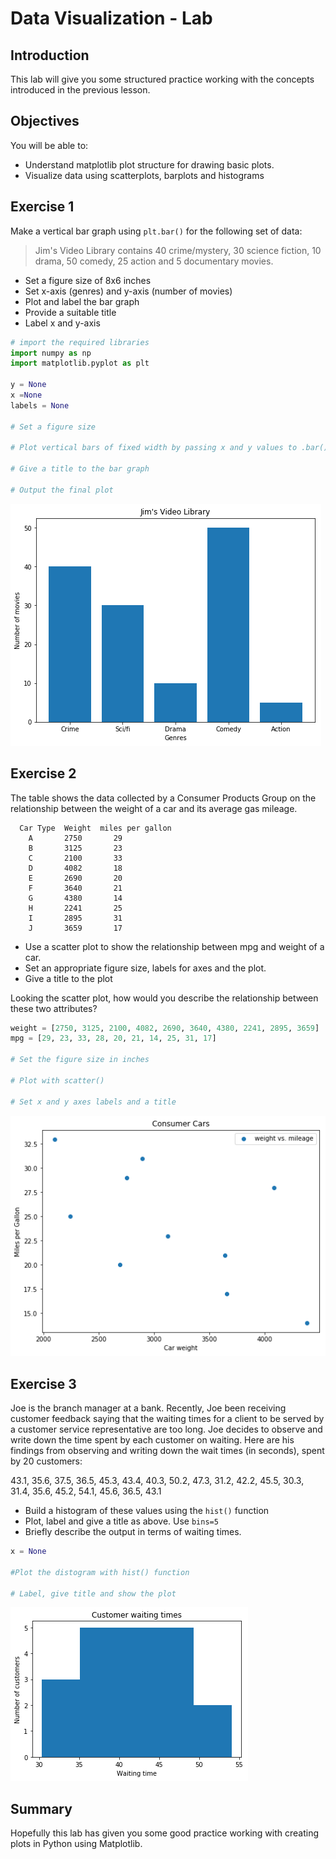 
# Data Visualization - Lab

## Introduction
This lab will give you some structured practice working with the concepts introduced in the previous lesson.

## Objectives
You will be able to:
* Understand matplotlib plot structure for drawing basic plots.
* Visualize data using scatterplots, barplots and histograms

## Exercise 1

Make a vertical bar graph using `plt.bar()` for the following set of data:

>Jim's Video Library contains 40 crime/mystery, 30 science fiction, 10 drama, 50 comedy, 25 action and 5 documentary movies.

* Set a figure size of 8x6 inches
* Set x-axis (genres) and y-axis (number of movies)
* Plot and label the bar graph
* Provide a suitable title
* Label x and y-axis



```python
# import the required libraries
import numpy as np
import matplotlib.pyplot as plt

y = None
x =None
labels = None

# Set a figure size

# Plot vertical bars of fixed width by passing x and y values to .bar() function 

# Give a title to the bar graph

# Output the final plot

```


![png](index_files/index_1_0.png)


## Exercise 2

The table shows the data collected by a Consumer Products Group on the relationship between the weight of a car and its average gas mileage.

      Car Type  Weight	miles per gallon
        A	    2750	   29
        B	    3125	   23
        C	    2100	   33
        D	    4082	   18
        E	    2690	   20
        F	    3640	   21
        G	    4380	   14
        H	    2241	   25
        I	    2895	   31
        J	    3659	   17
        
* Use a scatter plot to show the relationship between mpg and weight of a car. 
* Set an appropriate figure size, labels for axes and the plot.
* Give a title to the plot

Looking the scatter plot, how would you describe the relationship between these two attributes?


```python
weight = [2750, 3125, 2100, 4082, 2690, 3640, 4380, 2241, 2895, 3659]
mpg = [29, 23, 33, 28, 20, 21, 14, 25, 31, 17]

# Set the figure size in inches

# Plot with scatter()

# Set x and y axes labels and a title

```


![png](index_files/index_3_0.png)


## Exercise 3

Joe is the branch manager at a bank. Recently, Joe been receiving customer feedback saying that the waiting times for a client to be served by a customer service representative are too long. Joe decides to observe and write down the time spent by each customer on waiting. Here are his findings from observing and writing down the wait times (in seconds), spent by 20 customers:

43.1, 35.6, 37.5, 36.5, 45.3, 43.4, 40.3, 50.2, 47.3, 31.2, 42.2, 45.5, 30.3, 31.4, 35.6, 45.2, 54.1, 45.6, 36.5, 43.1

* Build a histogram of these values using the `hist()` function
* Plot, label and give a title as above. Use  `bins=5`
* Briefly describe the output in terms of waiting times. 



```python
x = None

#Plot the distogram with hist() function

# Label, give title and show the plot

```


![png](index_files/index_5_0.png)


## Summary

Hopefully this lab has given you some good practice working with creating plots in Python using Matplotlib.
